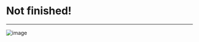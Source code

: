 # Not finished!
--------------------------------------
![image](https://user-images.githubusercontent.com/57629518/216788991-01e71d04-b1c1-4c5f-ba37-214bdc09c542.png)

